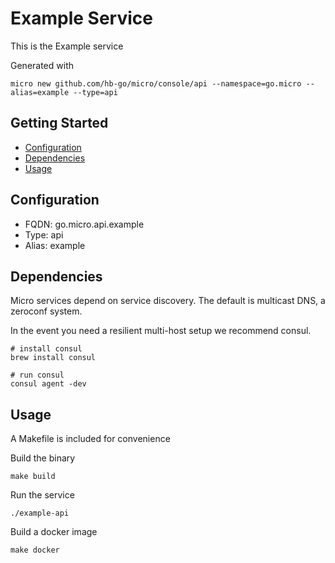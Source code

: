 # Example Service

This is the Example service

Generated with

```
micro new github.com/hb-go/micro/console/api --namespace=go.micro --alias=example --type=api
```

## Getting Started

- [Configuration](#configuration)
- [Dependencies](#dependencies)
- [Usage](#usage)

## Configuration

- FQDN: go.micro.api.example
- Type: api
- Alias: example

## Dependencies

Micro services depend on service discovery. The default is multicast DNS, a zeroconf system.

In the event you need a resilient multi-host setup we recommend consul.

```
# install consul
brew install consul

# run consul
consul agent -dev
```

## Usage

A Makefile is included for convenience

Build the binary

```
make build
```

Run the service
```
./example-api
```

Build a docker image
```
make docker
```